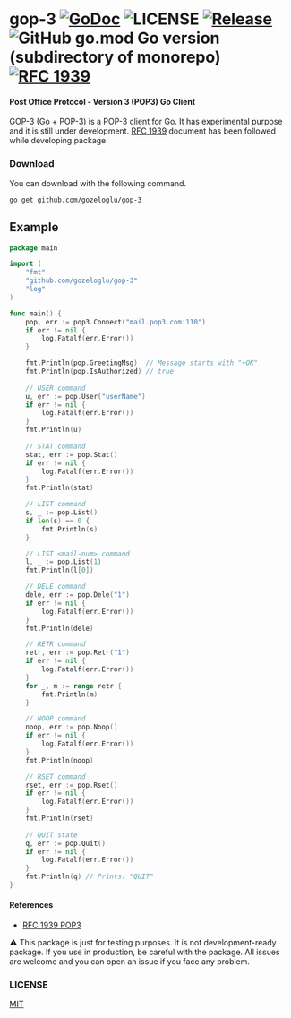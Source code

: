 # gop-3 [![GoDoc](https://godoc.org/github.com/gozeloglu/gop-3?status.svg)](https://godoc.org/github.com/gozeloglu/gop-3) ![LICENSE](https://img.shields.io/badge/license-MIT-green) [![Release](https://img.shields.io/badge/Release-v0.1.0--beta.2-blue)](https://github.com/gozeloglu/gop-3/releases) ![GitHub go.mod Go version (subdirectory of monorepo)](https://img.shields.io/github/go-mod/go-version/gozeloglu/gop-3?filename=go.mod) [![RFC 1939](https://img.shields.io/badge/Official%20Doc-RFC%201939-yellowgreen)](https://www.ietf.org/rfc/rfc1939.txt)

#### Post Office Protocol - Version 3 (POP3) Go Client

GOP-3 (Go + POP-3) is a POP-3 client for Go. It has experimental purpose and it is still under development. [RFC 1939](https://www.ietf.org/rfc/rfc1939.txt) document has been followed while developing package.  

### Download

You can download with the following command.

```shell
go get github.com/gozeloglu/gop-3
```

## Example

```go
package main

import (
	"fmt"
	"github.com/gozeloglu/gop-3"
	"log"
)

func main() {
	pop, err := pop3.Connect("mail.pop3.com:110")
	if err != nil {
		log.Fatalf(err.Error())
	}

	fmt.Println(pop.GreetingMsg)  // Message starts with "+OK"
	fmt.Println(pop.IsAuthorized) // true
    
	// USER command
	u, err := pop.User("userName")
	if err != nil {
		log.Fatalf(err.Error())
    }
	fmt.Println(u)
	
	// STAT command
	stat, err := pop.Stat()
	if err != nil {
		log.Fatalf(err.Error())
	}
	fmt.Println(stat)

	// LIST command
	s, _ := pop.List()
	if len(s) == 0 {
		fmt.Println(s)
	}

	// LIST <mail-num> command
	l, _ := pop.List(1)
	fmt.Println(l[0])

	// DELE command
	dele, err := pop.Dele("1")
	if err != nil {
		log.Fatalf(err.Error())
	}
	fmt.Println(dele)

	// RETR command 
	retr, err := pop.Retr("1")
	if err != nil {
		log.Fatalf(err.Error())
	}
	for _, m := range retr {
		fmt.Println(m)
	}

	// NOOP command
	noop, err := pop.Noop()
	if err != nil {
		log.Fatalf(err.Error())
	}
	fmt.Println(noop)

	// RSET command
	rset, err := pop.Rset()
	if err != nil {
		log.Fatalf(err.Error())
	}
	fmt.Println(rset)
	
	// QUIT state
	q, err := pop.Quit()
	if err != nil {
		log.Fatalf(err.Error())
	}
	fmt.Println(q) // Prints: "QUIT"
}
```

#### References

* [RFC 1939 POP3](https://www.ietf.org/rfc/rfc1939.txt)

:warning: This package is just for testing purposes. It is not development-ready package. If you use in production, be
careful with the package. All issues are welcome and you can open an issue if you face any problem.

### LICENSE

[MIT](https://github.com/gozeloglu/gop-3/blob/main/LICENSE)